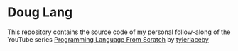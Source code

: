 # Doug Lang

This repository contains the source code of my personal follow-along of the YouTube series [Programming Language From Scratch](https://www.youtube.com/watch?v=8VB5TY1sIRo&list=PL_2VhOvlMk4UHGqYCLWc6GO8FaPl8fQTh&ab_channel=tylerlaceby) by [tylerlaceby](https://www.youtube.com/c/JSimplified)
